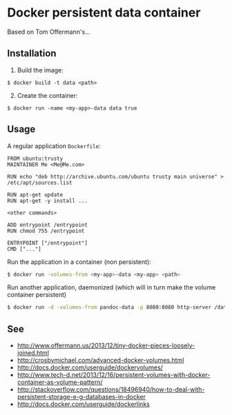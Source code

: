 Docker persistent data container
================================

Based on Tom Offermann's...


Installation
------------
1. Build the image:

```
$ docker build -t data <path>
```

2. Create the container:

```
$ docker run -name <my-app>-data data true
```

Usage
-----

A regular application `Dockerfile`:

```
FROM ubuntu:trusty
MAINTAINER Me <Me@Me.com>

RUN echo "deb http://archive.ubuntu.com/ubuntu trusty main universe" > /etc/apt/sources.list

RUN apt-get update
RUN apt-get -y install ...

<other commands>

ADD entrypoint /entrypoint
RUN chmod 755 /entrypoint

ENTRYPOINT ["/entrypoint"]
CMD ["..."]
```

Run the application in a container (non persistent):
```bash
$ docker run -volumes-from <my-app>-data <my-app> <path>
```

Run another application, daemonized (which will in turn make the volume container persistent)
```bash
$ docker run -d -volumes-from pandoc-data -p 8080:8080 http-server /data/html
```

See
---
* http://www.offermann.us/2013/12/tiny-docker-pieces-loosely-joined.html
* http://crosbymichael.com/advanced-docker-volumes.html
* http://docs.docker.com/userguide/dockervolumes/
* http://www.tech-d.net/2013/12/16/persistent-volumes-with-docker-container-as-volume-pattern/
* http://stackoverflow.com/questions/18496940/how-to-deal-with-persistent-storage-e-g-databases-in-docker
* http://docs.docker.com/userguide/dockerlinks

